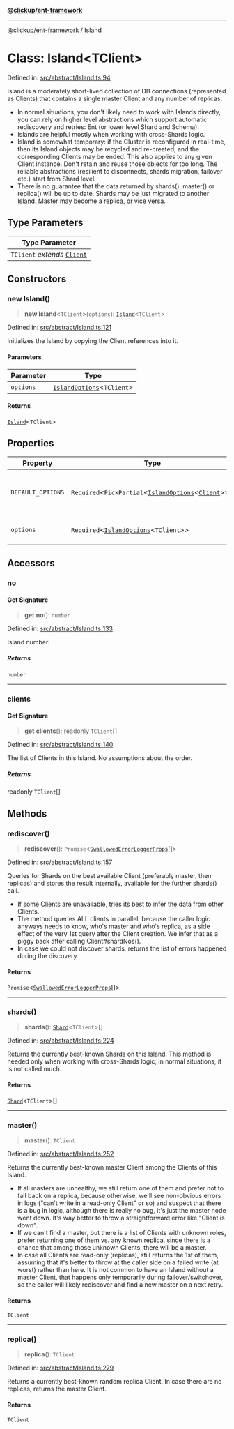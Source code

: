 [**@clickup/ent-framework**](../README.md)

***

[@clickup/ent-framework](../globals.md) / Island

# Class: Island\<TClient\>

Defined in: [src/abstract/Island.ts:94](https://github.com/clickup/ent-framework/blob/master/src/abstract/Island.ts#L94)

Island is a moderately short-lived collection of DB connections (represented
as Clients) that contains a single master Client and any number of replicas.

- In normal situations, you don't likely need to work with Islands directly,
  you can rely on higher level abstractions which support automatic
  rediscovery and retries: Ent (or lower level Shard and Schema).
- Islands are helpful mostly when working with cross-Shards logic.
- Island is somewhat temporary: if the Cluster is reconfigured in real-time,
  then its Island objects may be recycled and re-created, and the
  corresponding Clients may be ended. This also applies to any given Client
  instance. Don't retain and reuse those objects for too long. The reliable
  abstractions (resilient to disconnects, shards migration, failover etc.)
  start from Shard level.
- There is no guarantee that the data returned by shards(), master() or
  replica() will be up to date. Shards may be just migrated to another
  Island. Master may become a replica, or vice versa.

## Type Parameters

| Type Parameter |
| ------ |
| `TClient` *extends* [`Client`](Client.md) |

## Constructors

### new Island()

> **new Island**\<`TClient`\>(`options`): [`Island`](Island.md)\<`TClient`\>

Defined in: [src/abstract/Island.ts:121](https://github.com/clickup/ent-framework/blob/master/src/abstract/Island.ts#L121)

Initializes the Island by copying the Client references into it.

#### Parameters

| Parameter | Type |
| ------ | ------ |
| `options` | [`IslandOptions`](../interfaces/IslandOptions.md)\<`TClient`\> |

#### Returns

[`Island`](Island.md)\<`TClient`\>

## Properties

| Property | Type | Description |
| ------ | ------ | ------ |
| <a id="default_options"></a> `DEFAULT_OPTIONS` | `Required`\<`PickPartial`\<[`IslandOptions`](../interfaces/IslandOptions.md)\<[`Client`](Client.md)\>\>\> | Default values for the constructor options. |
| <a id="options-1"></a> `options` | `Required`\<[`IslandOptions`](../interfaces/IslandOptions.md)\<`TClient`\>\> | Island configuration options. |

## Accessors

### no

#### Get Signature

> **get** **no**(): `number`

Defined in: [src/abstract/Island.ts:133](https://github.com/clickup/ent-framework/blob/master/src/abstract/Island.ts#L133)

Island number.

##### Returns

`number`

***

### clients

#### Get Signature

> **get** **clients**(): readonly `TClient`[]

Defined in: [src/abstract/Island.ts:140](https://github.com/clickup/ent-framework/blob/master/src/abstract/Island.ts#L140)

The list of Clients in this Island. No assumptions about the order.

##### Returns

readonly `TClient`[]

## Methods

### rediscover()

> **rediscover**(): `Promise`\<[`SwallowedErrorLoggerProps`](../interfaces/SwallowedErrorLoggerProps.md)[]\>

Defined in: [src/abstract/Island.ts:157](https://github.com/clickup/ent-framework/blob/master/src/abstract/Island.ts#L157)

Queries for Shards on the best available Client (preferably master, then
replicas) and stores the result internally, available for the further
shards() call.
- If some Clients are unavailable, tries its best to infer the data from
  other Clients.
- The method queries ALL clients in parallel, because the caller logic
  anyways needs to know, who's master and who's replica, as a side effect
  of the very 1st query after the Client creation. We infer that as a piggy
  back after calling Client#shardNos().
- In case we could not discover shards, returns the list of errors happened
  during the discovery.

#### Returns

`Promise`\<[`SwallowedErrorLoggerProps`](../interfaces/SwallowedErrorLoggerProps.md)[]\>

***

### shards()

> **shards**(): [`Shard`](Shard.md)\<`TClient`\>[]

Defined in: [src/abstract/Island.ts:224](https://github.com/clickup/ent-framework/blob/master/src/abstract/Island.ts#L224)

Returns the currently best-known Shards on this Island. This method is
needed only when working with cross-Shards logic; in normal situations, it
is not called much.

#### Returns

[`Shard`](Shard.md)\<`TClient`\>[]

***

### master()

> **master**(): `TClient`

Defined in: [src/abstract/Island.ts:252](https://github.com/clickup/ent-framework/blob/master/src/abstract/Island.ts#L252)

Returns the currently best-known master Client among the Clients of this
Island.

- If all masters are unhealthy, we still return one of them and prefer not
  to fall back on a replica, because otherwise, we'll see non-obvious
  errors in logs ("can't write in a read-only Client" or so) and suspect
  that there is a bug in logic, although there is really no bug, it's just
  the master node went down. It's way better to throw a straightforward
  error like "Client is down".
- If we can't find a master, but there is a list of Clients with unknown
  roles, prefer returning one of them vs. any known replica, since there is
  a chance that among those unknown Clients, there will be a master.
- In case all Clients are read-only (replicas), still returns the 1st of
  them, assuming that it's better to throw at the caller side on a failed
  write (at worst) rather than here. It is not common to have an Island
  without a master Client, that happens only temporarily during
  failover/switchover, so the caller will likely rediscover and find a new
  master on a next retry.

#### Returns

`TClient`

***

### replica()

> **replica**(): `TClient`

Defined in: [src/abstract/Island.ts:279](https://github.com/clickup/ent-framework/blob/master/src/abstract/Island.ts#L279)

Returns a currently best-known random replica Client. In case there are no
replicas, returns the master Client.

#### Returns

`TClient`
